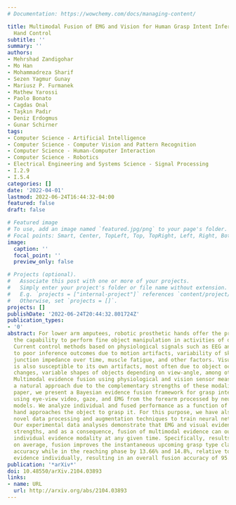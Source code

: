 ```yaml
---
# Documentation: https://wowchemy.com/docs/managing-content/

title: Multimodal Fusion of EMG and Vision for Human Grasp Intent Inference in Prosthetic
  Hand Control
subtitle: ''
summary: ''
authors:
- Mehrshad Zandigohar
- Mo Han
- Mohammadreza Sharif
- Sezen Yagmur Gunay
- Mariusz P. Furmanek
- Mathew Yarossi
- Paolo Bonato
- Cagdas Onal
- Taşkın Padır
- Deniz Erdogmus
- Gunar Schirner
tags:
- Computer Science - Artificial Intelligence
- Computer Science - Computer Vision and Pattern Recognition
- Computer Science - Human-Computer Interaction
- Computer Science - Robotics
- Electrical Engineering and Systems Science - Signal Processing
- I.2.9
- I.5.4
categories: []
date: '2022-04-01'
lastmod: 2022-06-24T16:44:32-04:00
featured: false
draft: false

# Featured image
# To use, add an image named `featured.jpg/png` to your page's folder.
# Focal points: Smart, Center, TopLeft, Top, TopRight, Left, Right, BottomLeft, Bottom, BottomRight.
image:
  caption: ''
  focal_point: ''
  preview_only: false

# Projects (optional).
#   Associate this post with one or more of your projects.
#   Simply enter your project's folder or file name without extension.
#   E.g. `projects = ["internal-project"]` references `content/project/deep-learning/index.md`.
#   Otherwise, set `projects = []`.
projects: []
publishDate: '2022-06-24T20:44:32.801724Z'
publication_types:
- '0'
abstract: For lower arm amputees, robotic prosthetic hands offer the promise to regain
  the capability to perform fine object manipulation in activities of daily living.
  Current control methods based on physiological signals such as EEG and EMG are prone
  to poor inference outcomes due to motion artifacts, variability of skin electrode
  junction impedance over time, muscle fatigue, and other factors. Visual evidence
  is also susceptible to its own artifacts, most often due to object occlusion, lighting
  changes, variable shapes of objects depending on view-angle, among other factors.
  Multimodal evidence fusion using physiological and vision sensor measurements is
  a natural approach due to the complementary strengths of these modalities. In this
  paper, we present a Bayesian evidence fusion framework for grasp intent inference
  using eye-view video, gaze, and EMG from the forearm processed by neural network
  models. We analyze individual and fused performance as a function of time as the
  hand approaches the object to grasp it. For this purpose, we have also developed
  novel data processing and augmentation techniques to train neural network components.
  Our experimental data analyses demonstrate that EMG and visual evidence show complementary
  strengths, and as a consequence, fusion of multimodal evidence can outperform each
  individual evidence modality at any given time. Specifically, results indicate that,
  on average, fusion improves the instantaneous upcoming grasp type classification
  accuracy while in the reaching phase by 13.66% and 14.8%, relative to EMG and visual
  evidence individually, resulting in an overall fusion accuracy of 95.3%.
publication: '*arXiv*'
doi: 10.48550/arXiv.2104.03893
links:
- name: URL
  url: http://arxiv.org/abs/2104.03893
---
```

